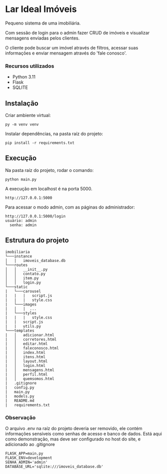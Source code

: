 # Lar Ideal Imóveis

Pequeno sistema de uma imobiliária.

Com sessão de login para o admin fazer CRUD de imóveis e visualizar mensagens enviadas pelos clientes.

O cliente pode buscar um imóvel através de filtros, acessar suas informações e enviar mensagem através do 'fale conosco'.


### Recursos utilizados

- Python 3.11
- Flask
- SQLITE


## Instalação

Criar ambiente virtual:

``
py -m venv venv
``

Instalar dependências, na pasta raíz do projeto:

``
pip install -r requirements.txt
``


## Execução

Na pasta raíz do projeto, rodar o comando:

``
python main.py
``

A execução em localhost é na porta 5000.

``
http://127.0.0.1:5000
``

Para acessar o modo admin, com as páginas do administrador:
```
http://127.0.0.1:5000/login
usuário: admin
  senha: admin
```


## Estrutura do projeto

```
imobiliaria
└───instance
│   │   imoveis_database.db
└───routes
│   │   __init__.py
│   │   contato.py
│   │   item.py
│   │   login.py
└───static
|   └───carousel
|   |   |   script.js
|   |   |   style.css
|   └───images
|   │   |  ...
|   └───styles
|   |   |   style.css
|   |   script.js
|   |   utils.py
└───templates
|   │   adicionar.html
|   │   corretores.html
|   │   editar.html
|   │   faleconosco.html
|   │   index.html
|   │   itens.html
|   │   layout.html
|   │   login.html
|   │   mensagens.html
|   │   perfil.html
|   │   quemsomos.html
|   .gitignore
|   config.py
|   main.py
|   models.py
|   README.md
|   requirements.txt
```

### Observação

O arquivo .env na raíz do projeto deveria ser removido, ele contém informações sensíveis como senhas de acesso e banco de dados.
Está aqui como demonstração, mas deve ser configurado no host do site, e adicionado ao .gitignore
```
FLASK_APP=main.py
FLASK_ENV=development
SENHA_ADMIN='admin'
DATABASE_URL='sqlite:///imoveis_database.db'
```
